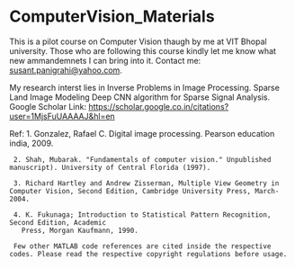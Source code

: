 # ComputerVision_Materials
This is a pilot course on Computer Vision thaugh by me at VIT Bhopal university.
Those who are following this course kindly let me know what new ammandemnets I can bring into it.
Contact me: susant.panigrahi@yahoo.com.

My research interst lies in Inverse Problems in Image Processing.
Sparse Land Image Modeling
Deep CNN algorithm for Sparse Signal Analysis.
Google Scholar Link: https://scholar.google.co.in/citations?user=1MjsFuUAAAAJ&hl=en

Ref: 1. Gonzalez, Rafael C. Digital image processing. Pearson education india, 2009.

     2. Shah, Mubarak. "Fundamentals of computer vision." Unpublished manuscript). University of Central Florida (1997).
     
     3. Richard Hartley and Andrew Zisserman, Multiple View Geometry in Computer Vision, Second Edition, Cambridge University Press, March-2004.
     
     4. K. Fukunaga; Introduction to Statistical Pattern Recognition, Second Edition, Academic
       Press, Morgan Kaufmann, 1990.
       
     Few other MATLAB code references are cited inside the respective codes. Please read the respective copyright regulations before usage.
